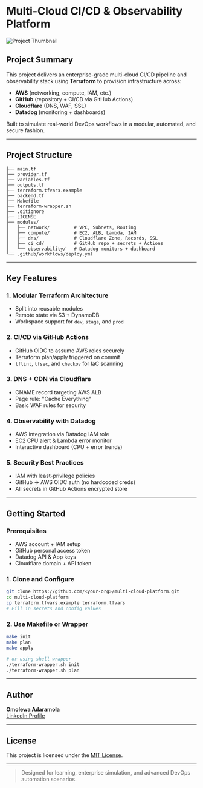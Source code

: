 
# Multi-Cloud CI/CD & Observability Platform

![Project Thumbnail]("ci-cd.png")

## Project Summary
This project delivers an enterprise-grade multi-cloud CI/CD pipeline and observability stack using **Terraform** to provision infrastructure across:

- **AWS** (networking, compute, IAM, etc.)
- **GitHub** (repository + CI/CD via GitHub Actions)
- **Cloudflare** (DNS, WAF, SSL)
- **Datadog** (monitoring + dashboards)

Built to simulate real-world DevOps workflows in a modular, automated, and secure fashion.

---

## Project Structure
```
├── main.tf
├── provider.tf
├── variables.tf
├── outputs.tf
├── terraform.tfvars.example
├── backend.tf
├── Makefile
├── terraform-wrapper.sh
├── .gitignore
├── LICENSE
├── modules/
│   ├── network/         # VPC, Subnets, Routing
│   ├── compute/         # EC2, ALB, Lambda, IAM
│   ├── dns/             # Cloudflare Zone, Records, SSL
│   ├── ci_cd/           # GitHub repo + secrets + Actions
│   └── observability/   # Datadog monitors + dashboard
└── .github/workflows/deploy.yml
```

---

## Key Features

### 1. Modular Terraform Architecture
- Split into reusable modules
- Remote state via S3 + DynamoDB
- Workspace support for `dev`, `stage`, and `prod`

### 2. CI/CD via GitHub Actions
- GitHub OIDC to assume AWS roles securely
- Terraform plan/apply triggered on commit
- `tflint`, `tfsec`, and `checkov` for IaC scanning

### 3. DNS + CDN via Cloudflare
- CNAME record targeting AWS ALB
- Page rule: "Cache Everything"
- Basic WAF rules for security

### 4. Observability with Datadog
- AWS integration via Datadog IAM role
- EC2 CPU alert & Lambda error monitor
- Interactive dashboard (CPU + error trends)

### 5. Security Best Practices
- IAM with least-privilege policies
- GitHub → AWS OIDC auth (no hardcoded creds)
- All secrets in GitHub Actions encrypted store

---

## Getting Started

### Prerequisites
- AWS account + IAM setup
- GitHub personal access token
- Datadog API & App keys
- Cloudflare domain + API token

### 1. Clone and Configure
```bash
git clone https://github.com/<your-org>/multi-cloud-platform.git
cd multi-cloud-platform
cp terraform.tfvars.example terraform.tfvars
# Fill in secrets and config values
```

### 2. Use Makefile or Wrapper
```bash
make init
make plan
make apply

# or using shell wrapper
./terraform-wrapper.sh init
./terraform-wrapper.sh plan
```

---

## Author
**Omolewa Adaramola**  
[LinkedIn Profile](https://www.linkedin.com/in/omolewa-adaramola)

---

## License
This project is licensed under the [MIT License](./LICENSE).

---

> Designed for learning, enterprise simulation, and advanced DevOps automation scenarios.
